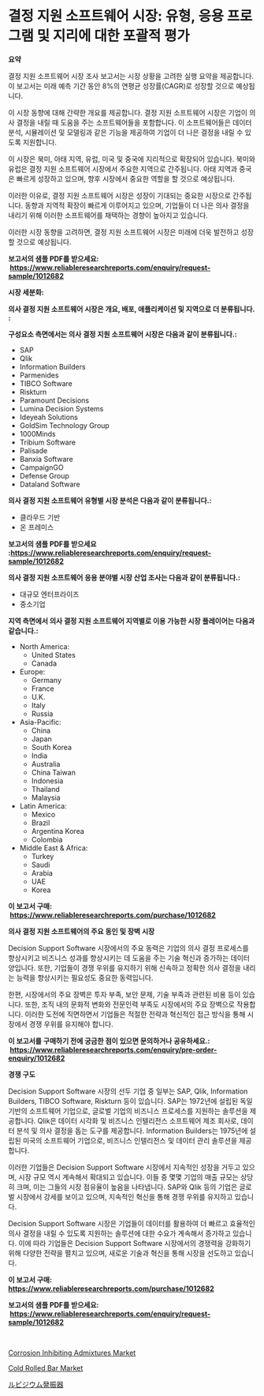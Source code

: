 <p><h1>결정 지원 소프트웨어 시장: 유형, 응용 프로그램 및 지리에 대한 포괄적 평가</h1></p><p><strong>요약</strong></p>
<p><p>결정 지원 소프트웨어 시장 조사 보고서는 시장 상황을 고려한 실행 요약을 제공합니다. 이 보고서는 미래 예측 기간 동안 8%의 연평균 성장률(CAGR)로 성장할 것으로 예상됩니다. </p><p>이 시장 동향에 대해 간략한 개요를 제공합니다. 결정 지원 소프트웨어 시장은 기업이 의사 결정을 내릴 때 도움을 주는 소프트웨어들을 포함합니다. 이 소프트웨어들은 데이터 분석, 시뮬레이션 및 모델링과 같은 기능을 제공하여 기업이 더 나은 결정을 내릴 수 있도록 지원합니다.</p><p>이 시장은 북미, 아태 지역, 유럽, 미국 및 중국에 지리적으로 확장되어 있습니다. 북미와 유럽은 결정 지원 소프트웨어 시장에서 주요한 지역으로 간주됩니다. 아태 지역과 중국은 빠르게 성장하고 있으며, 향후 시장에서 중요한 역할을 할 것으로 예상됩니다.</p><p>이러한 이유로, 결정 지원 소프트웨어 시장은 성장이 기대되는 중요한 시장으로 간주됩니다. 동향과 지역적 확장이 빠르게 이루어지고 있으며, 기업들이 더 나은 의사 결정을 내리기 위해 이러한 소프트웨어를 채택하는 경향이 높아지고 있습니다. </p><p>이러한 시장 동향을 고려하면, 결정 지원 소프트웨어 시장은 미래에 더욱 발전하고 성장할 것으로 예상됩니다.</p></p>
<p><strong>보고서의 샘플 PDF를 받으세요: &nbsp;<a href="https://www.reliableresearchreports.com/enquiry/request-sample/1012682">https://www.reliableresearchreports.com/enquiry/request-sample/1012682</a></strong></p>
<p><strong>시장 세분화:</strong></p>
<p><strong> 의사 결정 지원 소프트웨어 시장은 개요, 배포, 애플리케이션 및 지역으로 더 분류됩니다. :</strong></p>
<p><strong>구성요소 측면에서는 의사 결정 지원 소프트웨어 시장은 다음과 같이 분류됩니다.:</strong></p>
<p><ul><li>SAP</li><li>Qlik</li><li>Information Builders</li><li>Parmenides</li><li>TIBCO Software</li><li>Riskturn</li><li>Paramount Decisions</li><li>Lumina Decision Systems</li><li>Ideyeah Solutions</li><li>GoldSim Technology Group</li><li>1000Minds</li><li>Tribium Software</li><li>Palisade</li><li>Banxia Software</li><li>CampaignGO</li><li>Defense Group</li><li>Dataland Software</li></ul></p>
<p><strong> 의사 결정 지원 소프트웨어 유형별 시장 분석은 다음과 같이 분류됩니다.:</strong></p>
<p><ul><li>클라우드 기반</li><li>온 프레미스</li></ul></p>
<p><strong>보고서의 샘플 PDF를 받으세요 :<a href="https://www.reliableresearchreports.com/enquiry/request-sample/1012682">https://www.reliableresearchreports.com/enquiry/request-sample/1012682</a></strong></p>
<p><strong> 의사 결정 지원 소프트웨어 응용 분야별 시장 산업 조사는 다음과 같이 분류됩니다.:</strong></p>
<p><ul><li>대규모 엔터프라이즈</li><li>중소기업</li></ul></p>
<p><strong>지역 측면에서 의사 결정 지원 소프트웨어 지역별로 이용 가능한 시장 플레이어는 다음과 같습니다.:</strong></p>
<p><ul>
    <li>
        North America:
        <ul>
            <li>United States</li>
            <li>Canada</li>
        </ul>
    </li>
    <li>
        Europe:
        <ul>
            <li>Germany</li>
            <li>France</li>
            <li>U.K.</li>
            <li>Italy</li>
            <li>Russia</li>
        </ul>
    </li>
    <li>
        Asia-Pacific:
        <ul>
            <li>China</li>
            <li>Japan</li>
            <li>South Korea</li>
            <li>India</li>
            <li>Australia</li>
            <li>China Taiwan</li>
            <li>Indonesia</li>
            <li>Thailand</li>
            <li>Malaysia</li>
        </ul>
    </li>
    <li>
        Latin America:
        <ul>
            <li>Mexico</li>
            <li>Brazil</li>
            <li>Argentina Korea</li>
            <li>Colombia</li>
        </ul>
    </li>
    <li>
        Middle East & Africa:
        <ul>
            <li>Turkey</li>
            <li>Saudi</li>
            <li>Arabia</li>
            <li>UAE</li>
            <li>Korea</li>
        </ul>
    </li>
    </ul></p>
<p><strong>이 보고서 구매: &nbsp;<a href="https://www.reliableresearchreports.com/purchase/1012682">https://www.reliableresearchreports.com/purchase/1012682</a></strong></p>
<p><strong>의사 결정 지원 소프트웨어의 주요 동인 및 장벽 시장</strong></p>
<p><p>Decision Support Software 시장에서의 주요 동력은 기업의 의사 결정 프로세스를 향상시키고 비즈니스 성과를 향상시키는 데 도움을 주는 기술 혁신과 증가하는 데이터 양입니다. 또한, 기업들이 경쟁 우위를 유지하기 위해 신속하고 정확한 의사 결정을 내리는 능력을 향상시키는 필요성도 중요한 동력입니다.</p><p>한편, 시장에서의 주요 장벽은 투자 부족, 보안 문제, 기술 부족과 관련된 비용 등이 있습니다. 또한, 조직 내의 문화적 변화와 전문인력 부족도 시장에서의 주요 장벽으로 작용합니다. 이러한 도전에 직면하면서 기업들은 적절한 전략과 혁신적인 접근 방식을 통해 시장에서 경쟁 우위를 유지해야 합니다.</p></p>
<p><strong>이 보고서를 구매하기 전에 궁금한 점이 있으면 문의하거나 공유하세요.: &nbsp;<a href="https://www.reliableresearchreports.com/enquiry/pre-order-enquiry/1012682">https://www.reliableresearchreports.com/enquiry/pre-order-enquiry/1012682</a></strong></p>
<p><strong>경쟁 구도</strong></p>
<p><p>Decision Support Software 시장의 선두 기업 중 일부는 SAP, Qlik, Information Builders, TIBCO Software, Riskturn 등이 있습니다. SAP는 1972년에 설립된 독일 기반의 소프트웨어 기업으로, 글로벌 기업의 비즈니스 프로세스를 지원하는 솔루션을 제공합니다. Qlik은 데이터 시각화 및 비즈니스 인텔리전스 소프트웨어 제조 회사로, 데이터 분석 및 의사 결정을 돕는 도구를 제공합니다. Information Builders는 1975년에 설립된 미국의 소프트웨어 기업으로, 비즈니스 인텔리전스 및 데이터 관리 솔루션을 제공합니다.</p><p>이러한 기업들은 Decision Support Software 시장에서 지속적인 성장을 거두고 있으며, 시장 규모 역시 계속해서 확대되고 있습니다. 이들 중 몇몇 기업의 매출 규모는 상당히 크며, 이는 그들의 시장 점유율이 높음을 나타냅니다. SAP와 Qlik 등의 기업은 글로벌 시장에서 강세를 보이고 있으며, 지속적인 혁신을 통해 경쟁 우위를 유지하고 있습니다.</p><p>Decision Support Software 시장은 기업들이 데이터를 활용하여 더 빠르고 효율적인 의사 결정을 내릴 수 있도록 지원하는 솔루션에 대한 수요가 계속해서 증가하고 있습니다. 이에 따라 기업들은 Decision Support Software 시장에서의 경쟁력을 강화하기 위해 다양한 전략을 펼치고 있으며, 새로운 기술과 혁신을 통해 시장을 선도하고 있습니다.</p></p>
<p><strong>이 보고서 구매: &nbsp; <a href="https://www.reliableresearchreports.com/purchase/1012682">https://www.reliableresearchreports.com/purchase/1012682</a></strong></p>
<p><strong>보고서의 샘플 PDF를 받으세요: &nbsp;<a href="https://www.reliableresearchreports.com/enquiry/request-sample/1012682">https://www.reliableresearchreports.com/enquiry/request-sample/1012682</a></strong><strong></strong></p>
<p>&nbsp;</p>
<p><p><a href="https://artistic-helicopter-ca9.notion.site/Corrosion-Inhibiting-Admixtures-Market-Size-Growth-and-Forecast-from-2024-2031-3cd36afa2494449a91bf5cba68b9ab88">Corrosion Inhibiting Admixtures Market</a></p><p><a href="https://picayune-night-cbd.notion.site/Cold-Rolled-Bar-Market-Research-Report-Unlocks-Analysis-on-the-Market-Financial-Status-Market-Size--6836c35097ba4a6c857324ffb3eff877">Cold Rolled Bar Market</a></p><p><a href="https://github.com/EstelWisozk1/Market-Research-Report-List-1/blob/main/228882112085.md">ルビジウム発振器</a></p></p>
